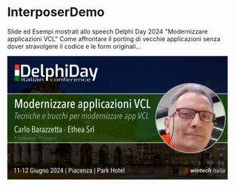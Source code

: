 # InterposerDemo

Slide ed Esempi mostrati allo speech Delphi Day 2024 
"Modernizzare applicazioni VCL"
Come affrontare il porting di vecchie applicazioni senza dover stravolgere il codice e le form originali…

![Talk](./Images/banner-carlo.png)
